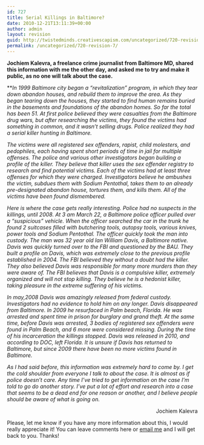 ```yaml
---
id: 727
title: Serial Killings in Baltimore?
date: 2010-12-21T13:11:39+00:00
author: admin
layout: revision
guid: http://twistedminds.creativescapism.com/uncategorized/720-revision-7/
permalink: /uncategorized/720-revision-7/
---
```

<p class="dropcap-first">
  <strong>Jochiem Kalevra, a freelance crime journalist from Baltimore MD, shared this information with me the other day, and asked me to try and make it public, as no one will talk about the case.</strong>
</p>

**_In 1999 Baltimore city began a &#8220;revitalization&#8221; program, in which they tear down abandon houses, and rebuild them to improve the area. As they began tearing down the houses, they started to find human remains buried in the basements and foundations of the abandon homes. So far the total has been 51. At first police believed they were casualties from the Baltimore drug wars, but after researching the victims, they found the victims had something in common, and it wasn’t selling drugs. Police realized they had a serial killer hunting in Baltimore._ </p> 

_The victims were all registered sex offenders, rapist, child molesters, and pedophiles, each having spent short periods of time in jail for multiple offenses. The police and various other investigators began building a profile of the killer. They believe that killer uses the sex offender registry to research and find potential victims. Each of the victims had at least three offenses for which they were charged. Investigators believe he ambushes the victim, subdues them with Sodium Pentothal, takes them to an already pre-designated abandon house, tortures them, and kills them. All of the victims have been found dismembered._ 

_Here is where the case gets really interesting. Police had no suspects in the killings, until 2008. At 3 am March 22, a Baltimore police officer pulled over a &#8220;suspicious&#8221; vehicle. When the officer searched the car in the trunk he found 2 suitcases filled with butchering tools, autopsy tools, various knives, power tools and Sodium Pentothal. The officer quickly took the man into custody. The man was 32 year old Ian William Davis, a Baltimore native. Davis was quickly turned over to the FBI and questioned by the BAU. They built a profile on Davis, which was extremely close to the previous profile established in 2004. The FBI believed they without a doubt had the killer. They also believed Davis was responsible for many more murders than they were aware of. The FBI believes that Davis is a compulsive killer, extremely organized and will not stop killing. They believe he is a hedonist killer, taking pleasure in the extreme suffering of his victims._ 

_In may,2008 Davis was amazingly released from federal custody. Investigators had no evidence to hold him on any longer. Davis disappeared from Baltimore. In 2009 he resurfaced in Palm beach, Florida. He was arrested and spent time in prison for burglary and grand theft. At the same time, before Davis was arrested, 3 bodies of registered sex offenders were found in Palm Beach, and 6 more were considered missing. During the time of his incarceration the killings stopped. Davis was released in 2010, and according to DOC, left Florida. It is unsure if Davis has returned to Baltimore, but since 2009 there have been no more victims found in Baltimore._ 

_As I had said before, this information was extremely hard to come by. I get the cold shoulder from everyone I talk to about the case. It is almost as if police doesn’t care. Any time I’ve tried to get information on the case I’m told to go do another story. I’ve put a lot of effort and research into a case that seems to be a dead end for one reason or another, and I believe people should be aware of what is going on.</strong>_

<p style="text-align: right;">
  Jochiem Kalevra
</p>

<p style="text-align: left;">
  Please, let me know if you have any more information about this, I would really appreciate it! You can leave comments here or <a href="http://twistedminds.creativescapism.com/about/contact">email me</a> and I will get back to you. Thanks!
</p>